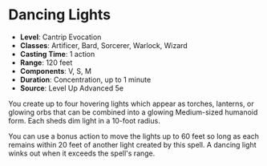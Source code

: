 # Dancing Lights

- **Level**: Cantrip Evocation
- **Classes**: Artificer, Bard, Sorcerer, Warlock, Wizard
- **Casting Time**: 1 action
- **Range**: 120 feet
- **Components**: V, S, M
- **Duration**: Concentration, up to 1 minute
- **Source**: Level Up Advanced 5e

You create up to four hovering lights which appear as torches, lanterns, or glowing orbs that can be combined into a glowing Medium-sized humanoid form. Each sheds dim light in a 10-foot radius.

You can use a bonus action to move the lights up to 60 feet so long as each remains within 20 feet of another light created by this spell. A dancing light winks out when it exceeds the spell's range.

